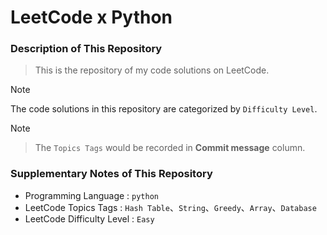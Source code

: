 # LeetCode x Python

### Description of This Repository
> This is the repository of my code solutions on LeetCode.

> [!NOTE] 
> The code solutions in this repository are categorized by `Difficulty Level`.

> [!NOTE]
> > The `Topics Tags` would be recorded in **Commit message** column.

### Supplementary Notes of This Repository
- Programming Language : `python`
- LeetCode Topics Tags : `Hash Table`、`String`、`Greedy`、`Array`、`Database`
- LeetCode Difficulty Level : `Easy`
